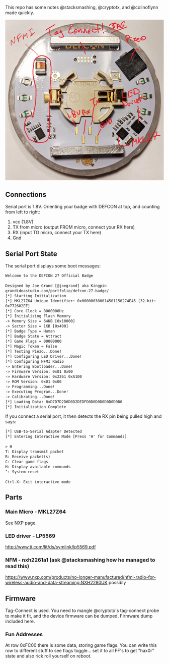 
This repo has some notes @stacksmashing, @cryptotx, and @colinoflynn made quickly.

![](photo_annotate.jpg)

## Connections

Serial port is 1.8V. Orienting your badge with DEFCON at top, and counting from left to right:

1. vcc (1.8V)
2. TX from micro (output FROM micro, connect your RX here)
3. RX (input TO micro, connect your TX here)
4. Gnd


## Serial Port State

The serial port displays some boot messages:

	Welcome to the DEFCON 27 Official Badge
	
	Designed by Joe Grand [@joegrand] aka Kingpin
	grandideastudio.com/portfolio/defcon-27-badge/
	[*] Starting Initialization
	[*] MKL27Z64 Unique Identifier: 0x000000380014501150274E45 [32-bit: 0x772602EF]
	[*] Core Clock = 8000000Hz
	[*] Initializing Flash Memory
	-> Memory Size = 64KB [0x10000]
	-> Sector Size = 1KB [0x400]
	[*] Badge Type = Human
	[*] Badge State = Attract
	[*] Game Flags = 00000000
	[*] Magic Token = False
	[*] Testing Piezo...Done!
	[*] Configuring LED Driver...Done!
	[*] Configuring NFMI Radio
	-> Entering Bootloader...Done!
	-> Firmware Version: 0x01 0x00
	-> Hardware Version: 0x2261 0xA100
	-> ROM Version: 0x01 0x00
	-> Programming...Done!
	-> Executing Program...Done!
	-> Calibrating...Done!
	[*] Loading Data: 0xD7D7D2D6D0D2DEDFD0D0D0D0D0D0D0D0
	[*] Initialization Complete

If you connect a serial port, it then detects the RX pin being pulled high and says:

	[*] USB-to-Serial Adapter Detected
	[*] Entering Interactive Mode [Press 'H' for Commands]
	
	> H
	T: Display transmit packet
	R: Receive packet(s)
	C: Clear game flags
	H: Display available commands
	^: System reset
	
	Ctrl-X: Exit interactive mode


## Parts

### Main Micro - MKL27Z64

See NXP page.

### LED driver - LP5569

http://www.ti.com/lit/ds/symlink/lp5569.pdf

### NFM - nxh2261a1 (ask @stacksmashing how he managed to read this)

https://www.nxp.com/products/no-longer-manufactured/nfmi-radio-for-wireless-audio-and-data-streaming:NXH2280UK possibly

## Firmware

Tag-Connect is used. You need to mangle @cryptotx's tag-connect probe to make it fit, and the device firmware can be dumped. Firmware dump included here.


### Fun Addresses

At row 0xFC00 there is some data, storing game flags. You can write this row to different stuff to see flags toggle... set it to all FF's to get "hax0r" state and also rick roll yourself on reboot.